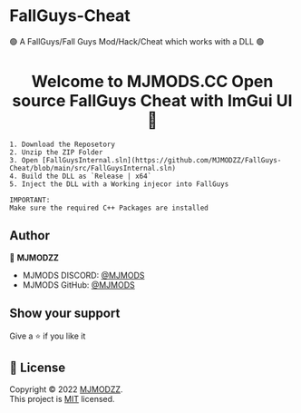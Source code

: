 # FallGuys-Cheat
🟢 A FallGuys/Fall Guys Mod/Hack/Cheat which works with a DLL 🟢
<h1 align="center">Welcome to MJMODS.CC Open source FallGuys Cheat with ImGui UI 👋</h1>


```
1. Download the Reposetory
2. Unzip the ZIP Folder
3. Open [FallGuysInternal.sln](https://github.com/MJMODZZ/FallGuys-Cheat/blob/main/src/FallGuysInternal.sln)
4. Build the DLL as `Release | x64`
5. Inject the DLL with a Working injecor into FallGuys

IMPORTANT:
Make sure the required C++ Packages are installed
```

## Author

👤 **MJMODZZ**

* MJMODS DISCORD: [@MJMODS](https://dsc.gg/mjservices)
* MJMODS GitHub: [@MJMODS](https://github.com/mjmodzz)


## Show your support

Give a ⭐️ if you like it

## 📝 License

Copyright © 2022 [MJMODZZ](https://github.com/MJMODZZ).<br />
This project is [MIT](https://github.com/MJMODZZ/Clean-GUI-Template/blob/master/LICENSE) licensed.

